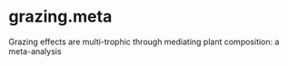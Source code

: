 # grazing.meta
Grazing effects are multi-trophic through mediating plant composition: a meta-analysis
